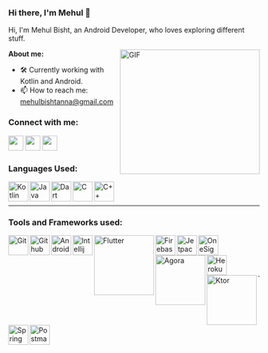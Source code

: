 ### Hi there, I'm Mehul 👋

Hi, I'm Mehul Bisht, an Android Developer, who loves exploring different stuff. 

<img align="right" height="250" width="280" alt="GIF" src="https://user-images.githubusercontent.com/65572088/115598820-709f2880-a2f8-11eb-8e42-44932f3a9530.gif" />

**About me:**

- 🛠 Currently working with Kotlin and Android.
- 📫 How to reach me: mehulbishtanna@gmail.com

### Connect with me:

[<img height="30" src="https://img.shields.io/badge/linkedin-%230077B5.svg?&style=for-the-badge&logo=linkedin&logoColor=white" />][LinkedIn]
[<img height="30" src="https://img.shields.io/badge/twitter-%231DA1F2.svg?&style=for-the-badge&logo=twitter&logoColor=white" />][twitter]
[<img height="30" src="https://img.shields.io/badge/Stack_Overflow-FE7A16?style=for-the-badge&logo=stack-overflow&logoColor=white" />][stackoverflow]

### Languages Used:

<img align="left" alt="Kotlin" width="40px" src="https://www.vectorlogo.zone/logos/kotlinlang/kotlinlang-icon.svg" />
<img align="left" alt="Java" width="40px" src="https://www.vectorlogo.zone/logos/java/java-icon.svg" />
<img align="left" alt="Dart" width="40px" src="https://user-images.githubusercontent.com/65572088/115594821-d0df9b80-a2f3-11eb-8b1c-c4e7617f37cc.png" />
<img align="left" alt="C" width="40px" src="https://img.icons8.com/color/48/000000/c-programming.png" />
<img align="left" alt="C++" width="40px" src="https://img.icons8.com/color/2x/c-plus-plus-logo.png" />

<br />
<br />
<hr />

### Tools and Frameworks used:

<img align="left" alt="Git" width="40px" src="https://www.vectorlogo.zone/logos/git-scm/git-scm-icon.svg" />
<img align="left" alt="Github" width="40px" src="https://www.vectorlogo.zone/logos/github/github-icon.svg" />
<img align="left" alt="Android Studio" width="40px" src="https://user-images.githubusercontent.com/65572088/115593549-3f235e80-a2f2-11eb-9c70-72cf1e10cac6.png" />
<img align="left" alt="Intellij Idea" width="40px" src="https://user-images.githubusercontent.com/65572088/115593972-d092d080-a2f2-11eb-8e3f-970ccec749ab.png" />
<img align="left" alt="Flutter" width="120px" src="https://user-images.githubusercontent.com/65572088/115595022-0e442900-a2f4-11eb-8141-059b2a1714f6.png" />
<img align="left" alt="Firebase" width="40px" src="https://www.vectorlogo.zone/logos/firebase/firebase-icon.svg" />
<img align="left" alt="Jetpack Compose" width="40px" src="https://user-images.githubusercontent.com/65572088/115596063-4c8e1800-a2f5-11eb-87b9-e11289c852f5.png" />
<img align="left" alt="OneSignal" width="40px" src="https://user-images.githubusercontent.com/65572088/115596146-63cd0580-a2f5-11eb-9b18-309afdd752f6.png" />
<img align="left" alt="Agora" width="100px" src="https://user-images.githubusercontent.com/65572088/115596372-a7c00a80-a2f5-11eb-8fd5-2689cc6e65e6.png" />
<img align="left" alt="Heroku" width="40px" src="https://www.vectorlogo.zone/logos/heroku/heroku-icon.svg" />
<br />
<br />
<img align="left" alt="Ktor" width="100px" src="https://user-images.githubusercontent.com/65572088/115592966-878e4c80-a2f1-11eb-91a0-1d0cd7a77540.png" />
<img align="left" alt="Spring Boot" width="40px" src="https://user-images.githubusercontent.com/65572088/115592739-3a11df80-a2f1-11eb-8003-356eba450a1f.png" />
<img align="left" alt="Postman" width="40px" src="https://user-images.githubusercontent.com/65572088/115596265-89f2a580-a2f5-11eb-8572-228c5cdfb62c.png" />

<br />
<br />
<hr />

[linkedin]: https://www.linkedin.com/in/mehul-bisht-016a621ab/
[twitter]: https://twitter.com/mehul_bisht
[stackoverflow]: https://stackoverflow.com/users/13343177/mehul-bisht
